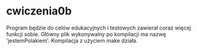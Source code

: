 # cwiczenia0b

Program będzie do celów edukacyjnych i testowych zawierał coraz więcej funkcji sobie.
Główny plik wykonywalny po kompilacji ma nazwę 'jestemPolakiem'.
Kompilacja z użyciem make działa.

